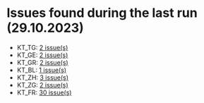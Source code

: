 # Issues found during the last run (29.10.2023)

- KT_TG: [2 issue(s)](tools/KT_TG_errors.csv)
- KT_GE: [2 issue(s)](tools/KT_GE_errors.csv)
- KT_GR: [2 issue(s)](tools/KT_GR_errors.csv)
- KT_BL: [1 issue(s)](tools/KT_BL_errors.csv)
- KT_ZH: [3 issue(s)](tools/KT_ZH_errors.csv)
- KT_ZG: [2 issue(s)](tools/KT_ZG_errors.csv)
- KT_FR: [30 issue(s)](tools/KT_FR_errors.csv)
